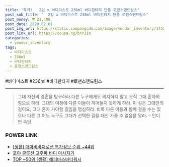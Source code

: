 ```yaml
--- 
title: "특가!   2입 x 바디미스트 236ml 바디판타지 단품 로맨스앤드림스" 
post_sub_title: "  2입 x 바디미스트 236ml 바디판타지 단품 로맨스앤드림스" 
post_money: ₩ 21,400 
post_date: 2020.02.01 
post_img_url: https://static.coupangcdn.com/image/vendor_inventory/1755/78dba49ebda14b3e04c4e8c2548598380751371351339b8408f76de5c899.jpg 
post_link_url: https://coupa.ng/bnPJin 
categories: 
  - vendor_inventory 
tags: 
  - 바디미스트 
  - 236ml 
  - 바디판타지 
  - 로맨스앤드림스 
--- 
```

  #바디미스트 #236ml #바디판타지 #로맨스앤드림스 
<hr> 

> 그대 자신의 영혼을 탐구하라.다른 누구에게도 의지하지 말고 오직 그대 혼자의 힘으로 하라. 그대의 여정에 다른 이들이 끼어들지 못하게 하라. 이 길은 그대만의 길이요,  그대 혼자 가야할 길임을 명심하라.  비록 다른 이들과 함께 걸을 수는 있으나 다른 그 어느 누구도 그대가 선택한 길을 대신 가줄 수 없음을 알라. – 인디언 속담 


### POWER LINK

* <a href="https://blog.naver.com/sakai111/221778389597" target="_blank"> [생활] 더마비바디로션 특가정보 순위 ~44위</a>
* <a href="https://blog.naver.com/fasyy4321/221777418566" target="_blank">포야 클루션 고주파 바디 마사지기</a>
* <a href="https://blog.naver.com/an0733/221792204762" target="_blank"> TOP ~50위 [생활] 해피바스바디워시</a>
